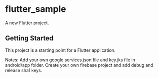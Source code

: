 # flutter_sample

A new Flutter project.

## Getting Started

This project is a starting point for a Flutter application.

Notes:
Add your own google services.json file and key.jks file in android/app folder.
Create your own firebase project and add debug and release sha1 keys.




